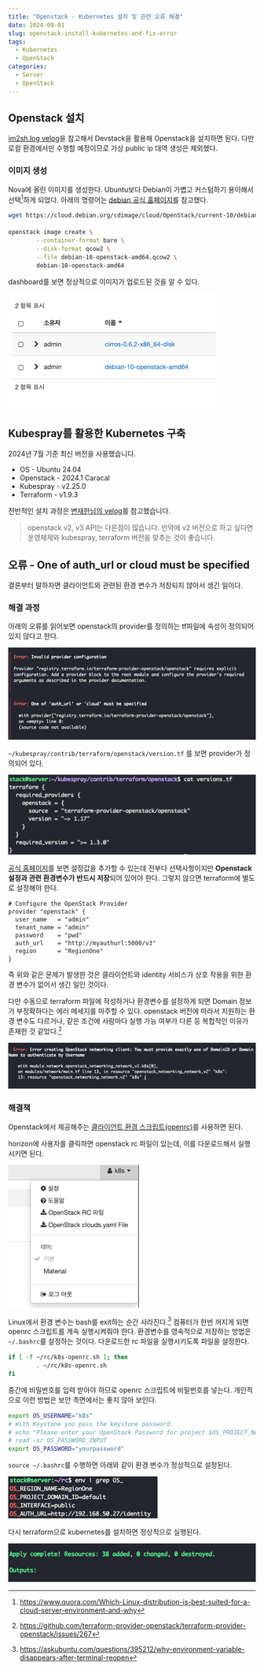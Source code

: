 ```yaml
---
title: "Openstack - Kubernetes 설치 및 관련 오류 해결"
date: 2024-08-01
slug: openstack-install-kubernetes-and-fix-error
tags:
  - Kubernetes
  - OpenStack
categories:
  - Server
  - OpenStack
---
```


## Openstack 설치

[im2sh.log velog](https://velog.io/@im2sh/Ubuntu-22.04%EC%97%90%EC%84%9C-Devstack-%EC%84%A4%EC%B9%98)을 참고해서 Devstack을 활용해 Openstack을 설치하면 된다. 다만 로컬 환경에서만 수행할 예정이므로 가상 public ip 대역 생성은 제외했다.

### 이미지 생성

Nova에 올린 이미지를 생성한다. Ubuntu보다 Debian이 가볍고 커스텀하기 용이해서 선택[^1]하게 되었다.
아래의 명령어는 [debian 공식 홈페이지](https://cloud.debian.org/cdimage/cloud/OpenStack/current-10/)를 참고했다.

```bash
wget https://cloud.debian.org/cdimage/cloud/OpenStack/current-10/debian-10-openstack-amd64.qcow2

openstack image create \
        --container-format bare \
        --disk-format qcow2 \
        --file debian-10-openstack-amd64.qcow2 \
        debian-10-openstack-amd64
```

dashboard를 보면 정상적으로 이미지가 업로드된 것을 알 수 있다.

![horizon에서 확인한 이미지](img1.png)

## Kubespray를 활용한 Kubernetes 구축

2024년 7월 기준 최신 버전을 사용했습니다.

- OS - Ubuntu 24.04
- Openstack - 2024.1 Caracal
- Kubespray - v2.25.0
- Terraform - v1.9.3

전반적인 설치 과정은 [변재한님의 velog](https://velog.io/@jaehan/Openstack-%EA%B8%B0%EB%B0%98-Kubernets-%EA%B5%AC%EC%B6%95-with-Kubespray)를 참고했습니다.

> openstack v2, v3 API는 다른점이 많습니다. 만약에 v2 버전으로 하고 싶다면 운영체제와 kubespray, terraform 버전을 맞추는 것이 좋습니다.

## 오류 - One of auth_url or cloud must be specified

결론부터 말하자면 클라이언트와 관련된 환경 변수가 저장되지 않아서 생긴 일이다.

### 해결 과정

아래의 오류를 읽어보면 openstack의 provider를 정의하는 tf파일에 속성이 정의되어 있지 않다고 한다.

![kubernetes 설치 시 발생하는 오류](img2.png)

`~/kubespray/contrib/terraform/openstack/version.tf` 를 보면 provider가 정의되어 있다.

![~/kubespray/contrib/terraform/openstack/version.tf](img4.png)

[공식 홈페이지](https://registry.terraform.io/providers/terraform-provider-openstack/openstack/1.54.1/docs)를 보면 설정값을 추가할 수 있는데 전부다 선택사항이지만 **Openstack 설정과 관련 환경변수가 반드시 저장**되어 있어야 한다. 그렇지 않으면 terraform에 별도로 설정해야 한다.

```hcl
# Configure the OpenStack Provider
provider "openstack" {
  user_name   = "admin"
  tenant_name = "admin"
  password    = "pwd"
  auth_url    = "http://myauthurl:5000/v3"
  region      = "RegionOne"
}
```

즉 위와 같은 문제가 발생한 것은 클라이언트와 identity 서비스가 상호 작용을 위한 환경 변수가 없어서 생긴 일인 것이다.

다만 수동으로 terraform 파일에 작성하거나 환경변수를 설정하게 되면 Domain 정보가 부정확하다는 에러 메세지를 마주할 수 있다. openstack 버전에 따라서 지원하는 환경 변수도 다르거나, 같은 조건에 사람마다 실행 가능 여부가 다른 등 복합적인 이유가 존재한 것 같았다.[^2]

![Invalid DomainID 오류](img3.png)

### 해결책

Openstack에서 제공해주는 [클라이언트 환경 스크립트(openrc)](https://docs.openstack.org/liberty/ko_KR/install-guide-obs/keystone-openrc.html)를 사용하면 된다.

horizon에 사용자를 클릭하면 openstack rc 파일이 있는데, 이를 다운로드해서 실행시키면 된다.

![horizon에서 다운로드 가능한 OpenStack RC 파일](img5.png)

Linux에서 환경 변수는 bash를 exit하는 순간 사라진다.[^3] 컴퓨터가 한번 꺼지게 되면 openrc 스크립트를 계속 실행시켜줘야 한다.
환경변수를 영속적으로 저장하는 방법은 `~/.bashrc`를 설정하는 것이다. 다운로드한 rc 파일을 실행시키도록 파일을 설정한다.

```bash
if [ -f ~/rc/k8s-openrc.sh ]; then
        . ~/rc/k8s-openrc.sh
fi
```

중간에 비밀번호를 입력 받아야 하므로 openrc 스크립트에 비밀번호를 넣는다. 개인적으로 이런 방법은 보안 측면에서는 좋지 않아 보인다.

```sh
export OS_USERNAME="k8s"
# With Keystone you pass the keystone password.
# echo "Please enter your OpenStack Password for project $OS_PROJECT_NAME as user $OS_USERNAME: "
# read -sr OS_PASSWORD_INPUT
export OS_PASSWORD="yourpassword"
```

`source ~/.bashrc`를 수행하면 아래와 같이 환경 변수가 정상적으로 설정된다.

![환경 변수 확인](img6.png)

다시 terraform으로 kubernetes를 설치하면 정상적으로 실행된다.

![배포 완료](img7.png)

[^1]: https://www.quora.com/Which-Linux-distribution-is-best-suited-for-a-cloud-server-environment-and-why
[^2]: https://github.com/terraform-provider-openstack/terraform-provider-openstack/issues/267
[^3]: https://askubuntu.com/questions/395212/why-environment-variable-disappears-after-terminal-reopen
